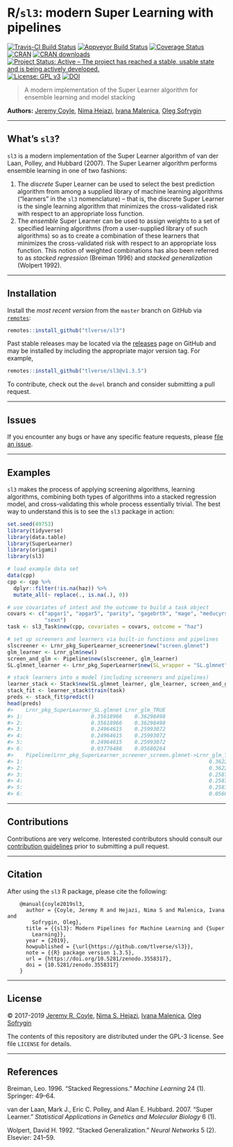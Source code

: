 
<!-- README.md is generated from README.Rmd. Please edit that file -->

# R/`sl3`: modern Super Learning with pipelines

[![Travis-CI Build
Status](https://travis-ci.com/tlverse/sl3.svg?branch=master)](https://travis-ci.com/tlverse/sl3)
[![Appveyor Build
Status](https://ci.appveyor.com/api/projects/status/hagh8vidrdeacr7f?svg=true)](https://ci.appveyor.com/project/tlverse/sl3)
[![Coverage
Status](https://img.shields.io/codecov/c/github/tlverse/sl3/master.svg)](https://codecov.io/github/tlverse/sl3?branch=master)
[![CRAN](http://www.r-pkg.org/badges/version/sl3)](http://www.r-pkg.org/pkg/sl3)
[![CRAN
downloads](https://cranlogs.r-pkg.org/badges/sl3)](https://CRAN.R-project.org/package=sl3)
[![Project Status: Active – The project has reached a stable, usable
state and is being actively
developed.](https://www.repostatus.org/badges/latest/active.svg)](https://www.repostatus.org/#active)
[![License: GPL
v3](https://img.shields.io/badge/License-GPL%20v3-blue.svg)](https://www.gnu.org/licenses/gpl-3.0)
[![DOI](https://zenodo.org/badge/DOI/10.5281/zenodo.3558317.svg)](https://doi.org/10.5281/zenodo.3558317)

> A modern implementation of the Super Learner algorithm for ensemble
> learning and model stacking

**Authors:** [Jeremy Coyle](https://github.com/jeremyrcoyle), [Nima
Hejazi](https://nimahejazi.org), [Ivana
Malenica](https://github.com/podTockom), [Oleg
Sofrygin](https://github.com/osofr)

-----

## What’s `sl3`?

`sl3` is a modern implementation of the Super Learner algorithm of van
der Laan, Polley, and Hubbard (2007). The Super Learner algorithm
performs ensemble learning in one of two fashions:

1.  The *discrete* Super Learner can be used to select the best
    prediction algorithm from among a supplied library of machine
    learning algorithms (“learners” in the `sl3` nomenclature) – that
    is, the discrete Super Learner is the single learning algorithm that
    minimizes the cross-validated risk with respect to an appropriate
    loss function.
2.  The *ensemble* Super Learner can be used to assign weights to a set
    of specified learning algorithms (from a user-supplied library of
    such algorithms) so as to create a combination of these learners
    that minimizes the cross-validated risk with respect to an
    appropriate loss function. This notion of weighted combinations has
    also been referred to as *stacked regression* (Breiman 1996) and
    *stacked generalization* (Wolpert 1992).

-----

## Installation

<!--
For standard use, we recommend installing the package from
[CRAN](https://cran.r-project.org/) via


```r
install.packages("sl3")
```
-->

Install the *most recent version* from the `master` branch on GitHub via
[`remotes`](https://CRAN.R-project.org/package=remotes):

``` r
remotes::install_github("tlverse/sl3")
```

Past stable releases may be located via the
[releases](https://github.com/tlverse/sl3/releases) page on GitHub and
may be installed by including the appropriate major version tag. For
example,

``` r
remotes::install_github("tlverse/sl3@v1.3.5")
```

To contribute, check out the `devel` branch and consider submitting a
pull request.

-----

## Issues

If you encounter any bugs or have any specific feature requests, please
[file an issue](https://github.com/tlverse/sl3/issues).

-----

## Examples

`sl3` makes the process of applying screening algorithms, learning
algorithms, combining both types of algorithms into a stacked regression
model, and cross-validating this whole process essentially trivial. The
best way to understand this is to see the `sl3` package in action:

``` r
set.seed(49753)
library(tidyverse)
library(data.table)
library(SuperLearner)
library(origami)
library(sl3)

# load example data set
data(cpp)
cpp <- cpp %>%
  dplyr::filter(!is.na(haz)) %>%
  mutate_all(~ replace(., is.na(.), 0))

# use covariates of intest and the outcome to build a task object
covars <- c("apgar1", "apgar5", "parity", "gagebrth", "mage", "meducyrs",
            "sexn")
task <- sl3_Task$new(cpp, covariates = covars, outcome = "haz")

# set up screeners and learners via built-in functions and pipelines
slscreener <- Lrnr_pkg_SuperLearner_screener$new("screen.glmnet")
glm_learner <- Lrnr_glm$new()
screen_and_glm <- Pipeline$new(slscreener, glm_learner)
SL.glmnet_learner <- Lrnr_pkg_SuperLearner$new(SL_wrapper = "SL.glmnet")

# stack learners into a model (including screeners and pipelines)
learner_stack <- Stack$new(SL.glmnet_learner, glm_learner, screen_and_glm)
stack_fit <- learner_stack$train(task)
preds <- stack_fit$predict()
head(preds)
#>    Lrnr_pkg_SuperLearner_SL.glmnet Lrnr_glm_TRUE
#> 1:                      0.35618966    0.36298498
#> 2:                      0.35618966    0.36298498
#> 3:                      0.24964615    0.25993072
#> 4:                      0.24964615    0.25993072
#> 5:                      0.24964615    0.25993072
#> 6:                      0.03776486    0.05680264
#>    Pipeline(Lrnr_pkg_SuperLearner_screener_screen.glmnet->Lrnr_glm_TRUE)
#> 1:                                                            0.36228209
#> 2:                                                            0.36228209
#> 3:                                                            0.25870995
#> 4:                                                            0.25870995
#> 5:                                                            0.25870995
#> 6:                                                            0.05600958
```

-----

## Contributions

Contributions are very welcome. Interested contributors should consult
our [contribution
guidelines](https://github.com/tlverse/sl3/blob/master/CONTRIBUTING.md)
prior to submitting a pull request.

-----

## Citation

After using the `sl3` R package, please cite the following:

``` 
    @manual{coyle2019sl3,
      author = {Coyle, Jeremy R and Hejazi, Nima S and Malenica, Ivana and
        Sofrygin, Oleg},
      title = {{sl3}: Modern Pipelines for Machine Learning and {Super
        Learning}},
      year = {2019},
      howpublished = {\url{https://github.com/tlverse/sl3}},
      note = {{R} package version 1.3.5},
      url = {https://doi.org/10.5281/zenodo.3558317},
      doi = {10.5281/zenodo.3558317}
    }
```

-----

## License

© 2017-2019 [Jeremy R. Coyle](https://github.com/jeremyrcoyle), [Nima S.
Hejazi](https://nimahejazi.org), [Ivana
Malenica](https://github.com/podTockom), [Oleg
Sofrygin](https://github.com/osofr)

The contents of this repository are distributed under the GPL-3 license.
See file `LICENSE` for details.

-----

## References

<div id="refs" class="references">

<div id="ref-breiman1996stacked">

Breiman, Leo. 1996. “Stacked Regressions.” *Machine Learning* 24 (1).
Springer: 49–64.

</div>

<div id="ref-vdl2007super">

van der Laan, Mark J., Eric C. Polley, and Alan E. Hubbard. 2007. “Super
Learner.” *Statistical Applications in Genetics and Molecular Biology* 6
(1).

</div>

<div id="ref-wolpert1992stacked">

Wolpert, David H. 1992. “Stacked Generalization.” *Neural Networks* 5
(2). Elsevier: 241–59.

</div>

</div>
